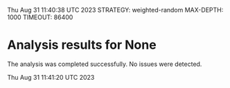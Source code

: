 Thu Aug 31 11:40:38 UTC 2023
STRATEGY: weighted-random
MAX-DEPTH: 1000
TIMEOUT: 86400
# Analysis results for None
The analysis was completed successfully. No issues were detected.

Thu Aug 31 11:41:20 UTC 2023
